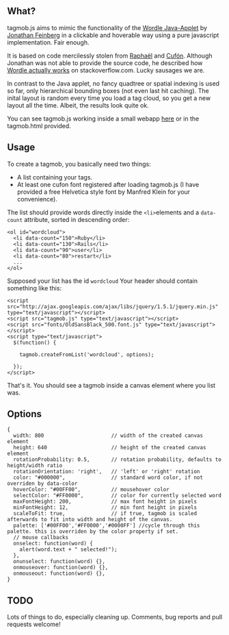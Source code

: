 [raphael]: http://raphaeljs.com
[cufon]: http://cufon.shoqolate.com
[wordle]: http://www.wordle.net
[feinberg]: http://www.mrfeinberg.com
[stacko]: http://stackoverflow.com/questions/342687/algorithm-to-implement-something-like-wordle
[heroku]: http://jscloud.heroku.com

## What? ##

tagmob.js aims to mimic the functionality of the [Wordle Java-Applet][wordle] by
[Jonathan Feinberg][feinberg] in a clickable and hoverable way using a pure javascript implementation. Fair enough.

It is based on code mercilessly stolen from [Raphaël][raphael] and [Cufón][cufon].
Although Jonathan was not able to provide the source code, he described how
[Wordle actually works][stacko] on stackoverflow.com. Lucky sausages we are.

In contrast to the Java applet, no fancy quadtree or spatial indexing is used so far, only
hierarchical bounding boxes (not even last hit caching). The inital layout is random every time you load a tag cloud,
so you get a new layout all the time. Albeit, the results look quite ok.

You can see tagmob.js working inside a small webapp [here][heroku] or in the tagmob.html provided.


## Usage ##

To create a tagmob, you basically need two things:

  * A list containing your tags.
  * At least one cufon font registered after loading tagmob.js (I have provided a free Helvetica style font by Manfred Klein for your convenience).

The list should provide words directly inside the `<li>`elements and a `data-count` attribute, sorted in descending order:

    <ol id="wordcloud">
      <li data-count="150">Ruby</li>
      <li data-count="130">Rails</li>
      <li data-count="90">user</li>
      <li data-count="80">restart</li>
      ...
    </ol>

Supposed your list has the id `wordcloud` Your header should contain something like this:

    <script src="http://ajax.googleapis.com/ajax/libs/jquery/1.5.1/jquery.min.js" type="text/javascript"></script>
    <script src="tagmob.js" type="text/javascript"></script>
    <script src="fonts/OldSansBlack_500.font.js" type="text/javascript"></script>
    <script type="text/javascript">
      $(function() {

        tagmob.createFromList('wordcloud', options);

      });
    </script>

That's it. You should see a tagmob inside a canvas element where you list was.

## Options ##
    {
      width: 800                      // width of the created canvas element
      height: 640                     // height of the created canvas element
      rotationProbability: 0.5,       // rotation probability, defaults to height/width ratio
      rotationOrientation: 'right',   // 'left' or 'right' rotation
      color: "#000000",               // standard word color, if not overriden by data-color
      hoverColor: "#00FF00",          // mousehover color
      selectColor: "#FF0000",         // color for currently selected word
      maxFontHeight: 200,             // max font height in pixels
      minFontHeight: 12,              // min font height in pixels
      scaleToFit: true,               // if true, tagmob is scaled afterwards to fit into width and height of the canvas.
      palette: ['#00FF00','#FF0000','#0000FF'] //cycle through this palette. this is overriden by the color property if set.
      // mouse callbacks
      onselect: function(word) {
        alert(word.text + " selected!");
      },
      onunselect: function(word) {},
      onmouseover: function(word) {},
      onmouseout: function(word) {},
    }


## TODO ##

Lots of things to do, especially cleaning up. Comments, bug reports and pull requests welcome!

